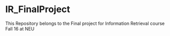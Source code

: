 # IR_FinalProject
This Repository belongs to the Final project for Information Retrieval course Fall 16 at NEU
